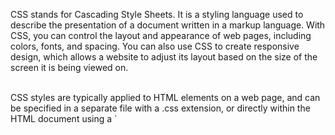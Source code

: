 CSS stands for Cascading Style Sheets. It is a styling language used to describe the presentation of a document written in a markup language. With CSS, you can control the layout and appearance of web pages, including colors, fonts, and spacing. You can also use CSS to create responsive design, which allows a website to adjust its layout based on the size of the screen it is being viewed on.

<br/>
CSS styles are typically applied to HTML elements on a web page, and can be specified in a separate file with a .css extension, or directly within the HTML document using a `<style>` element. These styles are then interpreted by the web browser and applied to the corresponding elements on the page.

<br/>
CSS allows you to apply styles to specific elements on a page, to specific classes of elements, or to all elements of a certain type. The selectors are used to target the HTML elements on the pages that you want to style. Once selected you can then apply styles like colors, font-size, padding and many more on it.

<br/>
It's a powerful tool for controlling the look and feel of a website, and it allows you to separate the presentation of a website from its structure and content.
